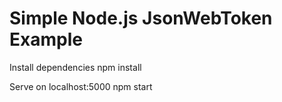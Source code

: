 # Simple Node.js JsonWebToken Example

Install dependencies
npm install

Serve on localhost:5000
npm start
